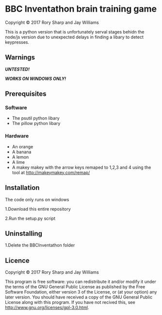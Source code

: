 # BBC Inventathon brain training game
Copyright © 2017  Rory Sharp and Jay Williams

This is a python version that is unfortunately serval stages behidn the node/js version due to unexpected delays in finding a libary to detect keypresses.

## Warnings

**_UNTESTED!_**

**_WORKS ON WINDOWS ONLY!_**
## Prerequisites
### Software
* The psutil python libary
* The pillow python libary
### Hardware
* An orange
* A banana
* A lemon
* A lime
* A makey makey with the arrow keys remaped to 1,2,3 and 4 using the tool at <http://makeymakey.com/remap/>
## Installation
The code only runs on windows

1.Download this entire repository

2.Run the setup.py script
## Uninstalling

1.Delete the BBCInventathon folder

## Licence
Copyright © 2017  Rory Sharp and Jay Williams
    
This program is free software: you can redistribute it and/or modify
it under the terms of the GNU General Public License as published by
the Free Software Foundation, either version 3 of the License, or
(at your option) any later version.
You should have received a copy of the GNU General Public License
along with this program.  If you have not recived this, see <http://www.gnu.org/licenses/gpl-3.0.html>.
